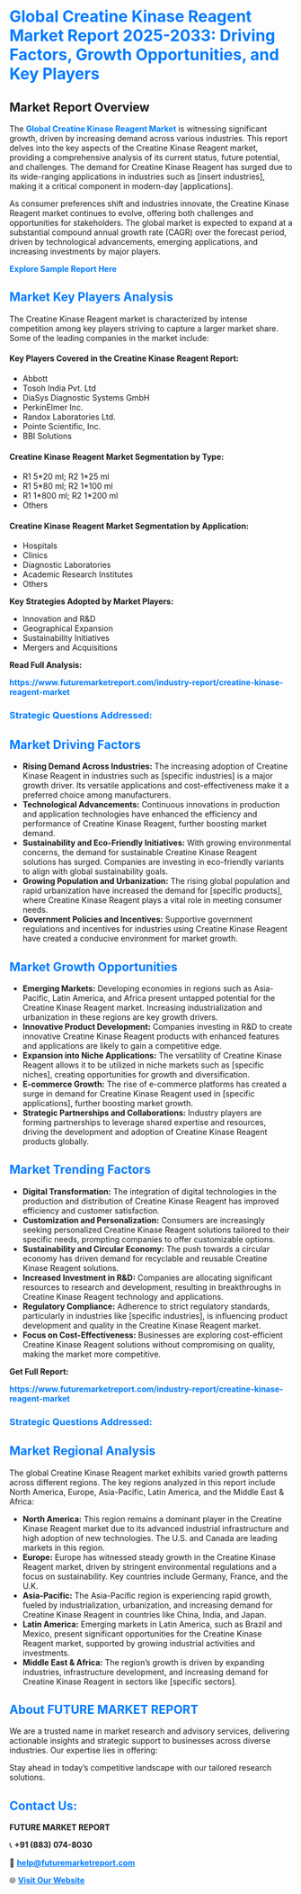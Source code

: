 <h1 style="color: #007BFF;">Global Creatine Kinase Reagent Market Report 2025-2033: Driving Factors, Growth Opportunities, and Key Players</h1>

<section id="overview">
<h2>Market Report Overview</h2>
<p>The <a href="https://www.futuremarketreport.com/industry-report/creatine-kinase-reagent-market" style="color: #007BFF; text-decoration: none;"><strong>Global Creatine Kinase Reagent Market</strong></a> is witnessing significant growth, driven by increasing demand across various industries. This report delves into the key aspects of the Creatine Kinase Reagent market, providing a comprehensive analysis of its current status, future potential, and challenges. The demand for Creatine Kinase Reagent has surged due to its wide-ranging applications in industries such as [insert industries], making it a critical component in modern-day [applications].</p>
<p>As consumer preferences shift and industries innovate, the Creatine Kinase Reagent market continues to evolve, offering both challenges and opportunities for stakeholders. The global market is expected to expand at a substantial compound annual growth rate (CAGR) over the forecast period, driven by technological advancements, emerging applications, and increasing investments by major players.</p>
</section>

<section id="overview">
<p><a href="https://www.futuremarketreport.com/request-sample/reportId=79820" style="color: #007BFF; text-decoration: none;"><strong>Explore Sample Report Here</strong></a></p>
</section>

<section id="key-players">
<h2 style="color: #007BFF;">Market Key Players Analysis</h2>
<p>The Creatine Kinase Reagent market is characterized by intense competition among key players striving to capture a larger market share. Some of the leading companies in the market include:</p>
<h4>Key Players Covered in the Creatine Kinase Reagent Report:</h4>
<ul><li>Abbott</li><li>Tosoh India Pvt. Ltd</li><li>DiaSys Diagnostic Systems GmbH</li><li>PerkinElmer Inc.</li><li>Randox Laboratories Ltd.</li><li>Pointe Scientific, Inc.</li><li>BBI Solutions</li></ul>
<h4>Creatine Kinase Reagent Market Segmentation by Type:</h4>
<ul><li>R1 5*20 ml; R2 1*25 ml</li><li>R1 5*80 ml; R2 1*100 ml</li><li>R1 1*800 ml; R2 1*200 ml</li><li>Others</li></ul>

<h4>Creatine Kinase Reagent Market Segmentation by Application:</h4>
<ul><li>Hospitals</li><li>Clinics</li><li>Diagnostic Laboratories</li><li>Academic Research Institutes</li><li>Others</li></ul>
<p><strong>Key Strategies Adopted by Market Players:</strong></p>
<ul>
<li>Innovation and R&D</li>
<li>Geographical Expansion</li>
<li>Sustainability Initiatives</li>
<li>Mergers and Acquisitions</li>
</ul>
</section>

<section>
<p><strong>Read Full Analysis: </strong></p><a href="https://www.futuremarketreport.com/industry-report/creatine-kinase-reagent-market" style="color: #007BFF; text-decoration: none;"><strong>https://www.futuremarketreport.com/industry-report/creatine-kinase-reagent-market</strong></a>
<h3 style="color: #007BFF;">Strategic Questions Addressed:</h3>
</section>

<section id="driving-factors">
<h2 style="color: #007BFF;">Market Driving Factors</h2>
<ul>
<li><strong>Rising Demand Across Industries:</strong> The increasing adoption of Creatine Kinase Reagent in industries such as [specific industries] is a major growth driver. Its versatile applications and cost-effectiveness make it a preferred choice among manufacturers.</li>
<li><strong>Technological Advancements:</strong> Continuous innovations in production and application technologies have enhanced the efficiency and performance of Creatine Kinase Reagent, further boosting market demand.</li>
<li><strong>Sustainability and Eco-Friendly Initiatives:</strong> With growing environmental concerns, the demand for sustainable Creatine Kinase Reagent solutions has surged. Companies are investing in eco-friendly variants to align with global sustainability goals.</li>
<li><strong>Growing Population and Urbanization:</strong> The rising global population and rapid urbanization have increased the demand for [specific products], where Creatine Kinase Reagent plays a vital role in meeting consumer needs.</li>
<li><strong>Government Policies and Incentives:</strong> Supportive government regulations and incentives for industries using Creatine Kinase Reagent have created a conducive environment for market growth.</li>
</ul>
</section>

<section id="growth-opportunities">
<h2 style="color: #007BFF;">Market Growth Opportunities</h2>
<ul>
<li><strong>Emerging Markets:</strong> Developing economies in regions such as Asia-Pacific, Latin America, and Africa present untapped potential for the Creatine Kinase Reagent market. Increasing industrialization and urbanization in these regions are key growth drivers.</li>
<li><strong>Innovative Product Development:</strong> Companies investing in R&D to create innovative Creatine Kinase Reagent products with enhanced features and applications are likely to gain a competitive edge.</li>
<li><strong>Expansion into Niche Applications:</strong> The versatility of Creatine Kinase Reagent allows it to be utilized in niche markets such as [specific niches], creating opportunities for growth and diversification.</li>
<li><strong>E-commerce Growth:</strong> The rise of e-commerce platforms has created a surge in demand for Creatine Kinase Reagent used in [specific applications], further boosting market growth.</li>
<li><strong>Strategic Partnerships and Collaborations:</strong> Industry players are forming partnerships to leverage shared expertise and resources, driving the development and adoption of Creatine Kinase Reagent products globally.</li>
</ul>
</section>

<section id="trending-factors">
<h2 style="color: #007BFF;">Market Trending Factors</h2>
<ul>
<li><strong>Digital Transformation:</strong> The integration of digital technologies in the production and distribution of Creatine Kinase Reagent has improved efficiency and customer satisfaction.</li>
<li><strong>Customization and Personalization:</strong> Consumers are increasingly seeking personalized Creatine Kinase Reagent solutions tailored to their specific needs, prompting companies to offer customizable options.</li>
<li><strong>Sustainability and Circular Economy:</strong> The push towards a circular economy has driven demand for recyclable and reusable Creatine Kinase Reagent solutions.</li>
<li><strong>Increased Investment in R&D:</strong> Companies are allocating significant resources to research and development, resulting in breakthroughs in Creatine Kinase Reagent technology and applications.</li>
<li><strong>Regulatory Compliance:</strong> Adherence to strict regulatory standards, particularly in industries like [specific industries], is influencing product development and quality in the Creatine Kinase Reagent market.</li>
<li><strong>Focus on Cost-Effectiveness:</strong> Businesses are exploring cost-efficient Creatine Kinase Reagent solutions without compromising on quality, making the market more competitive.</li>
</ul>
</section>

<section>
<p><strong>Get Full Report: </strong></p><a href="https://www.futuremarketreport.com/industry-report/creatine-kinase-reagent-market" style="color: #007BFF; text-decoration: none;"><strong>https://www.futuremarketreport.com/industry-report/creatine-kinase-reagent-market</strong></a>
<h3 style="color: #007BFF;">Strategic Questions Addressed:</h3>
</section>


<section id="regional-analysis">
<h2 style="color: #007BFF;">Market Regional Analysis</h2>
<p>The global Creatine Kinase Reagent market exhibits varied growth patterns across different regions. The key regions analyzed in this report include North America, Europe, Asia-Pacific, Latin America, and the Middle East & Africa:</p>
<ul>
<li><strong>North America:</strong> This region remains a dominant player in the Creatine Kinase Reagent market due to its advanced industrial infrastructure and high adoption of new technologies. The U.S. and Canada are leading markets in this region.</li>
<li><strong>Europe:</strong> Europe has witnessed steady growth in the Creatine Kinase Reagent market, driven by stringent environmental regulations and a focus on sustainability. Key countries include Germany, France, and the U.K.</li>
<li><strong>Asia-Pacific:</strong> The Asia-Pacific region is experiencing rapid growth, fueled by industrialization, urbanization, and increasing demand for Creatine Kinase Reagent in countries like China, India, and Japan.</li>
<li><strong>Latin America:</strong> Emerging markets in Latin America, such as Brazil and Mexico, present significant opportunities for the Creatine Kinase Reagent market, supported by growing industrial activities and investments.</li>
<li><strong>Middle East & Africa:</strong> The region’s growth is driven by expanding industries, infrastructure development, and increasing demand for Creatine Kinase Reagent in sectors like [specific sectors].</li>
</ul>
</section>

<footer>
<h2 style="color: #007BFF;">About FUTURE MARKET REPORT</h2>
<p>We are a trusted name in market research and advisory services, delivering actionable insights and strategic support to businesses across diverse industries. Our expertise lies in offering:</p>

<p>Stay ahead in today’s competitive landscape with our tailored research solutions.</p>

<h2 style="color: #007BFF;">Contact Us:</h2>
<p><strong>FUTURE MARKET REPORT</strong></p>
<p>📞 <strong>+91 (883) 074-8030</strong></p>
<p>📧 <strong><a href="mailto:help@futuremarketreport.com" style="color: #007BFF;">help@futuremarketreport.com</a></strong></p>
<p>🌐 <strong><a href="https://www.futuremarketreport.com/" style="color: #007BFF;">Visit Our Website</a></strong></p>
</footer>